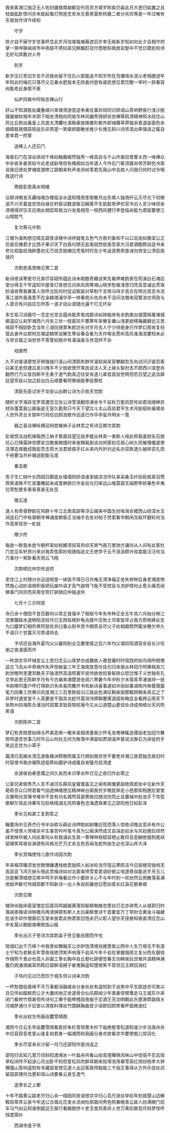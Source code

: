 <!-- { "loadSidebar": true } -->
我来客湘江独泛无人佐封疆接南越都会列百货方嗟岁除矣仍喜此月大思归姑置之且枕曲肱卧馈问亦未能起看灯照座念贫米无舂笑富粉转磨二者分劣优等是一年过唯有东坡翁作诗今续和

　　守岁

除夕自不寐守岁世事杯念此岁月往嗟哉难蔽遮旧岁幸无疾新岁知如何此夕且相守拊掌一笑哗静闻闹市中夜鼓不停挝弟兄醉酩酊冠巾堕欹斜我居岩壑中不觉日蹉跎和诗无好句其敢对人夸

　　别岁

新岁压已至旧岁去不迟我尚留不住石火那能追不知岁所在凫雏喧水涯父老相邀迓年年知此时梅花只落尽又见春水肥我本无欣喜何尝有戚悲想见君饮酣一举时一辞春容尚能老此身那不衰

　　仙庐同巽中阿祐忠禅山行

好山不知源胜处藏叠嶂兴来理清游意适争勇往事异倾同识顾语山答响野泉行浅沙脱屦屡植杖相羊木阴下喘坐清相向阿祐华林风媚秀得妍状忠禅等鹄清精神照冰段住山异比丘韵出羲皇上风度太清臞吐语极豪放拨置形骸外卸裓藉草莽独余衰退姿面色余烟瘴胜践偶获陪兹乐非夙望一笑粲妍鄙散坐推少长愧无斜川诗苦语出牵强读之辄自差幸君一拊掌

　　送稀上人还石门

海昏石门在深谷排闼千峰如触鹿崛然独秀一峰高自与千山作眉目曾摩关西一味禅众中杂沓多豪贤如今此老成新塔但有楼阁如当年道人今作石门客须眉尚带芳鲜色冷斋说我旧游处梦魂夜渡修江碧朝来秋声发舟树羡君先我山中去故人问我归何时试令哦我送行诗

　　寄题彭思禹水明楼

议郎诗眼发天藏咄嗟办楼临汝水遥知残夜笙歌散月出东南人独倚纤云灭尽光下彻微波不兴天着底忽惊白昼在轩窗试数游鱼见鳞尾平生肮脏笑伊优官冷对人言少味但余清境得厌饫天应用此相偿耳我当兴发竟相觅一柺西风健行李登临尚能为君赋要使江山增胜气

　　复次蔡元中韵

江楼为谁构想见晴瓦碧夜读楼中诗终疑笔五色气方吞刘备和不以口击丽如傲梁公正恐是花魄君才比西子果识天下白我句陋无盐笔砚焚欲亟吾家大冯君酒酣颇自适书来夸壮观盈纸溅醉墨初无万钱念脱帽见秃笔时时及少年追逐寄夙昔诫勿效宝公清狂挑镜尺

　　次韵思禹思晦见寄二首

新诗夜读寒更尽兄弟尽容窥所蕴此诗未暇数奇趣谈笑先看押难韵家在筠溪白石滩后堂分得玉千竿遥知华屋青灯夜想见对床风雨寒湘山晓学愁眉浅思归凭高意凝远贯珠妙语肯寄我暴富人惊呼北阮何时促诏紫宸对草制千言倚马待才高合在明光宫忍令流落江湖外我渔意不在金鳞湘浦华亭一样春苑头佐舟未干没问法僧来寂寞滨古师政与人意合有问自应忘所答一波才动众波随光遍千灯无坏杂

多生垢习消磨尽一念定光空五蕴尚能弄笔戏题诗如钟殷床有余韵南台烟霭隔重滩城廓遥应认刹竿湘西六月失三伏一枕窗风午簟寒年来懒复嫌山浅更欲移庵藏僻远又思喧寂不相妨卧念当年三语阮镜里朱颜岂长对岁月去人宁少待是身已作梦幻观肯复经营此身外议郎材志堪逆鳞笑谈解生寒谷春会看为天作喉舌愿听高风淮海滨要知未必与世合载之诣世世不答譬如瓶中有渑淄虽与世混终不杂

　　戏廓然

久不对睿语便觉牙颊强独行溪山间清鹄失群伴温软闻吴音攀翻忽东向试问识睿否客曰甚无恙但遭吕吴兴拽手不少放欲使开笑齿说法人天上掉头掣肘去不顾西兴浪登舟翻然行万众皆目断平生勇于道气韵真迈往安肯逐儿辈低首投世网但恐吕望之追法薛廷望茶盐以加之趁出白云嶂要看呵佛祖瘦拳捉藜杖

　　清臣先臣过余于龙安山出群公诗为示依天觉韵

随轩文字海异宝罗周遭忽见张公诗雪浪翻惊涛坐令千岩秋万壑风怒号如君阅缙绅异材杂蓬蒿我公廊庙姿王室久勤劳只今天下望北斗太山高验君平生术月胁窥秋毫嗟余人世外灵台关钥牢行将侣白鸥浩歌作远逃已作华亭叟月明水一篙

　　器之喜谈禅纵横迅辩尝摧衲子丛林苦之有诗见赠次其韵

彭侯惯法战机锋吸西江衲子畏面目望见投矛鏦丛林真一害斯人喧此邦我虽耐矢石貌抗心已降霜钟但摩挲岂敢施微撞时来奋棘髯剧谈对闲窗初见摇心树久则摧慢幢遂使浇薄态琢磨成敦厖吾志荷大法君欲插手扛从来内外护刘远名亦双斯道久破碎百孔而千疮要当共补缀追配能与庞

　　春去歌

杏子生仁桃叶长西园日脚逾女墙墙阴娇语谁家娘凉凉作队来采桑玉纤拾砾抵翠羽莺燕笑语殊不忙吴蚕睡起未成茧肺肠已作金丝光归来远山堆莫碧无端野李娇春色辛夷花零愁更多熏骨真香无处觅

　　赠云道

道人有奇骨野鹤在鸡群十年江北南高踪等浮云朅来中国生纷埃涴衣裙西山绕漳水玉涧连石门中有唐朝寺禅诵度朝昏正当袖手去坐对柏子焚君看市朝闲冻蚁环磨轮何当作高笑视世一虻蚊

　　赠少府

每欲一醉竟未尝今朝杯翠如桄榔须臾耳热仰天笑气吞万里驹方骧何从人间有此客杜门忽见车轩昂兴来对我弄弦索妙观随指追文王绝学子云不汲汲颇许叔度能汪汪何当万事付一笑卧看天雨云飞翔

　　次韵明应仲宗传送供

老住江上村随分亦迎送陪堂一钵饭不得日日共唯无清净福正坐失修种后身老湘庞恻然施心动妙语俱积香把玩废吟讽才高气骏特飞兔不受控且与洗妒悭何止愈头痛吾闻佛事门同宗而异用甘贽打粥锅应仲独送供

　　七月十三示阿慈

寺已余十僧田不登百数何以常乏食强半了租赋今年失布种正坐无牛具六月始分秧江流冒塍路水退秧陷泥经月已无雨枯根折龟兆瘦叶压勃土邻家饭早占我方质袍裤此生为口腹梦幻相煎煮阿慈佐井臼事众耐辛苦今朝质且尽父子屹相觑颓然辄坐睡欠申久不语只个甘露灭可质请持去

　　予顷还自海外夏均父以襄阳别业见要使居之后六年均父谪祁阳酒官余自长沙往谢之夜语感而作

一昨游京华坏裓变尘土思归念云山夜梦亦成趣故人骤登庸时时宿西府如鸟得所栖倦适忘飞去从中奇祸作失声惊破釜三年王海南放意吐佳句归来骇丛林冠巾呵佛祖突兀刺世眼所至遭背数夫子独凛然高谊照寰宇哀怜欲收拾奋髯排众怒岂惟子义世独有孔文举此恩无陈鲜岁月有今古朅来湘楚游坐阅六寒暑今年中秋夕水宿青苹渚谁持一纸书剥啄叩蓬户呼灯得款识失床喜而舞开书有新诗喜事遽如许丽如春湖晓月映蔷薇露笔力回春工仿佛识风度湘江三百里款段沿江路岳色满征鞍疾驱那敢顾朝来真见之了非梦时遇堂堂千人英要是干国具龙蛇吁莫测涔蹄聊蹇寓道固有晦显会看跨云雨天下张荆州四海陈合浦当时寂寞滨皆获陪杖屦今又从公游楚山更佳处诗成倚峿台天风吹笑语

　　次韵陈倅二首

梦幻有贵贱譬如绵与芦美恶俱一暖未易相贤愚我少怀毛发倦禅辄逃儒投老加冠巾舞笏师道吾世事几时毕云山何处无何为聚落中滞留如贾胡溪声替说法聚石为讲徒拊手笑远志甘为小草乎

霜清已高揭水清见游鱼橘洲颓晚照属玉行炯如我穷世不要老并湘江居君独念故旧时时容借书我亦循陈迹驱莽如磨驴诗成辄自省璧月挂清虚

　　余游侯伯寿思儒之间久矣而未识季长昨日见之夜归作此寄之

公家兄弟俱秀杰人言不减河东薛凤皇鸑鷟虽见之闻有鹓雏更超绝周郎坐中见新作天葩奇芬众口愕君看气焰遮绅缙想见精神映台阁我穷岁晚犹奔走小邑那知相邂后堂堂合置明光宫簿书堆中不宜有功名偶然耳是寄故应随流坎而止且置袖中批诰手下帘弦歌聊尔耳此诗摹写见标格晴湖无风照春色沧海遗珠果见之邵阳他日如彭泽

　　季长见和甚工复韵答之

翰墨场中见奇杰行书半杂欧与薛此诗押韵如射雕应弦而落人惊绝词惟达意非有作公虽不怪傍人愕嗟余平生事苦吟吟笔今真为公阁涣然成文自湍走如水与风初邂后颀然绿发映华裾人间此客何从有我诵此生真一寄禅林枝稳容栖止敢将丑恶酬绝倡狗尾续貂堪笑耳坡谷渊源有风格光芒万丈余五色吾闻龙蛇所由生必也深山并大泽

　　季长赏梅使侍儿歌作诗因次韵

年来槁项皤须发世眼憎嫌遭栈绝君独照人如冰轮洗尽宿云寒皎洁今日层楼空独倚天高衮衮飞鸿灭掉头哦此赏梅诗如对北窗香喷雪爱君语妙蜕尘埃道骨自能逃岁月玉儿岂是解清唱想见笑中呵手折嗅看应作小颦娇关心不与年时别一欢纷然云雨散落英满地蛙声歇可怜城郭都不知新诗一出人争说和羹他日愿如君长红袅花歌寿阕

　　次韵见赠

楼钟尚殷床密室僧定后窗风鸣摵摵黄落知榆柳蜘蛛忽堕丝灯花亦骈秀人从城郭归村落闻夜嗾读诗映檐月两清俱顿有斯人太白豪醉里诗千首要宜万丁带肘合黄金斗袖藏批诰手却作僧扉扣玉堂未放君此物君家旧饱永仍父职人望亦天授悬知夜直清应念山中友莫以腕脱俊嘲我饭山瘦

　　季长出示子苍诗次其韵盖子苍见衡岳图而作也

晓烟幻出千万峰个中我曾如懒融天公亦妒饱清境戏推堕我尘网中人生万境无不有道士宁知为老枫去年雪夜宿绝顶笑声响落千岩风今年千岩在掌握烟雨又复分西东磨钱作镜照千里必也高人非画工季长胸中自丘壑吐辞便觉春无功韩侯玩世难共语精神满腹仍疏通酒阑耳热眩红碧醉语撼子崔嵬胸遥知堕帻笑不答但见玉颊回涡红

　　子伟约见过已而饮于城东但以诗来次韵

一杯愁倡低眉峰不平万事都消融嗟余分身处处有遥知到子谈笑中平生踪迹亦可笑以丑见传如瘿枫而公才大置闲地正坐道骨合仙风颇闻少年类豪侠臂鹰走马王城东尔来闭门看修竹借甚但传诗句工懒于能琴稽叔夜痴于恋酒王无功明朝此乐堕渺莽路隔关河魂梦通付子后堂以清夜料理丝竹围酥胸曲音少误即回顾笑看杯面微波红

　　季长出权生所画岳麓雪晴图

湘西今日云生早岳麓雪晴看愈好朱栏青琐寄木杪下临绝壑青松道知谁沙步泊渔舟舟中应容寂音老爱山谁复如君者一幅湘西和我画分身亦欲看京华要使痴儿惊羽化

　　季长尽室来长沙留一月乃还邵阳作是诗送之

邵阳归去知几里万顷斜阳渡湘水一叶扁舟共看山伯鸾德耀俱风味山中信宿不忍去班草松闲呼不起波心月出卧不知但爱松风吹醉耳朝来拾得浩荡春雪英红雨纷桃李大钟横撞山答响遥知有寺藏层翠想见道人出迎客犀颅戢戢三千指王事得从方外乐佳处迟留固其理何当更和宿山诗要看云泉生逸气

　　送季长之上都

十年不踏黄尘路老尽归心余一缕因同夜语想京华归心百尺游丝举前年别我楚山边解鞍班草弄云泉今年送公古城北花发水流闻杜鹃眉间秀色照春晚青云故人纷满眼门前车马气如云知谁倒屣迎王粲行看腕脱供十吏玉堂风景非人世万乘扣扉宫月斜梦惊呼烛度窗纱

　　西湖寺逢子伟


